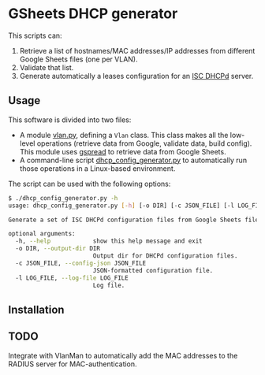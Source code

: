 # GSheets DHCP generator

This scripts can:
1. Retrieve a list of hostnames/MAC addresses/IP addresses from different Google Sheets files (one per VLAN).
2. Validate that list.
3. Generate automatically a leases configuration for an [ISC DHCPd](https://www.isc.org/dhcp/) server.

## Usage

This software is divided into two files:
- A module [vlan.py](vlan.py), defining a `Vlan` class. This class makes all the low-level operations (retrieve data from Google, validate data, build config).
  This module uses [gspread](https://pypi.org/project/gspread/) to retrieve data from Google Sheets.
- A command-line script [dhcp_config_generator.py](dhcp_config_generator.py) to automatically run those operations in a Linux-based environment.

The script can be used with the following options:
```bash
$ ./dhcp_config_generator.py -h
usage: dhcp_config_generator.py [-h] [-o DIR] [-c JSON_FILE] [-l LOG_FILE]

Generate a set of ISC DHCPd configuration files from Google Sheets files.

optional arguments:
  -h, --help            show this help message and exit
  -o DIR, --output-dir DIR
                        Output dir for DHCPd configuration files.
  -c JSON_FILE, --config-json JSON_FILE
                        JSON-formatted configuration file.
  -l LOG_FILE, --log-file LOG_FILE
                        Log file.
```

## Installation


## TODO
Integrate with VlanMan to automatically add the MAC addresses to the RADIUS server for MAC-authentication.
